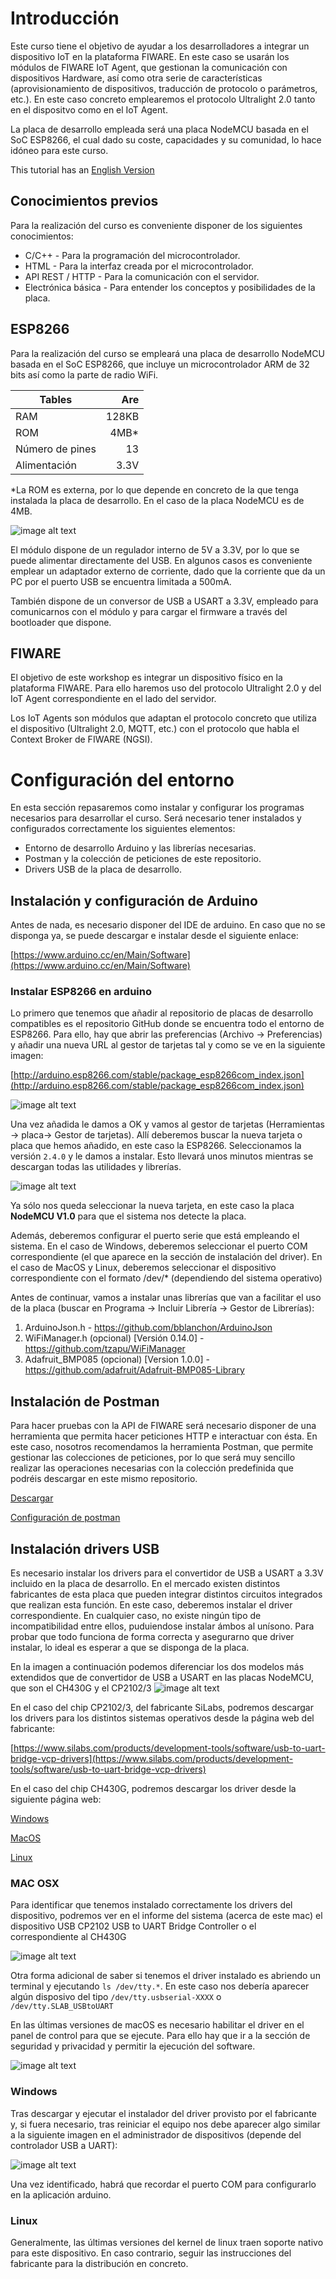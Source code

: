 # Introducción

Este curso tiene el objetivo de ayudar a los desarrolladores a integrar un dispositivo IoT en la plataforma FIWARE. En este caso se usarán los módulos de FIWARE IoT Agent, que gestionan la comunicación con dispositivos Hardware, así como otra serie de características (aprovisionamiento de dispositivos, traducción de protocolo o parámetros, etc.). En este caso concreto emplearemos el protocolo Ultralight 2.0 tanto en el dispositvo como en el IoT Agent.

La placa de desarrollo empleada será una placa NodeMCU basada en el SoC ESP8266, el cual dado su coste, capacidades y su comunidad, lo hace idóneo para este curso. 

This tutorial has an [English Version](README.en.md) 

## Conocimientos previos

Para la realización del curso es conveniente disponer de los siguientes conocimientos:
* C/C++ - Para la programación del microcontrolador.
* HTML - Para la interfaz creada por el microcontrolador.
* API REST / HTTP - Para la comunicación con el servidor.
* Electrónica básica - Para entender los conceptos y posibilidades de la placa.


## ESP8266

Para la realización del curso se empleará una placa de desarrollo NodeMCU basada en el SoC ESP8266, que incluye un microcontrolador ARM de 32 bits así como la parte de radio WiFi.



| Tables           | Are           |
| -----------------|--------------:|
| RAM              | 128KB         |
| ROM              | 4MB*          |
| Número de pines  | 13            |
| Alimentación     | 3.3V          |

*La ROM es externa, por lo que depende en concreto de la que tenga instalada la placa de desarrollo. En el caso de la placa NodeMCU es de 4MB.

![image alt text](doc/files/image_0.png)

El módulo dispone de un regulador interno de 5V a 3.3V, por lo que se puede alimentar directamente del USB. En algunos casos es conveniente emplear un adaptador externo de corriente, dado que la corriente que da un PC por el puerto USB se encuentra limitada a 500mA.

También dispone de un conversor de USB a USART a 3.3V, empleado para comunicarnos con el módulo y para cargar el firmware a través del bootloader que dispone.

## FIWARE

El objetivo de este workshop es integrar un dispositivo físico en la plataforma FIWARE. Para ello haremos uso del protocolo Ultralight 2.0 y del IoT Agent correspondiente en el lado del servidor.

Los IoT Agents son módulos que adaptan el protocolo concreto que utiliza el dispositivo (Ultralight 2.0, MQTT, etc.) con el protocolo que habla el Context Broker de FIWARE (NGSI).

# Configuración del entorno

En esta sección repasaremos como instalar y configurar los programas necesarios para desarrollar el curso. Será necesario tener instalados y configurados correctamente los siguientes elementos:
* Entorno de desarrollo Arduino y las librerías necesarias.
* Postman y la colección de peticiones de este repositorio.
* Drivers USB de la placa de desarrollo.


## Instalación y configuración de Arduino

Antes de nada, es necesario disponer del IDE de arduino. En caso que no se disponga ya, se puede descargar e instalar desde el siguiente enlace:

[https://www.arduino.cc/en/Main/Software](https://www.arduino.cc/en/Main/Software)

### Instalar ESP8266 en arduino

Lo primero que tenemos que añadir al repositorio de placas de desarrollo compatibles es el repositorio GitHub donde se encuentra todo el entorno de ESP8266. Para ello, hay que abrir las preferencias (Archivo -> Preferencias) y añadir una nueva URL al gestor de tarjetas tal y como se ve en la siguiente imagen:

[http://arduino.esp8266.com/stable/package_esp8266com_index.json](http://arduino.esp8266.com/stable/package_esp8266com_index.json)

![image alt text](doc/files/image_4.png)

Una vez añadida le damos a OK y vamos al gestor de tarjetas (Herramientas -> placa-> Gestor de tarjetas). Allí deberemos buscar la nueva tarjeta o placa que hemos añadido, en este caso la ESP8266. Seleccionamos la versión `2.4.0` y le damos a instalar. Esto llevará unos minutos mientras se descargan todas las utilidades y librerías.

![image alt text](doc/files/image_5.png)

Ya sólo nos queda seleccionar la nueva tarjeta, en este caso la placa **NodeMCU V1.0** para que el sistema nos detecte la placa.

Además, deberemos configurar el puerto serie que está empleando el sistema. En el caso de Windows, deberemos seleccionar el puerto COM correspondiente (el que aparece en la sección de instalación del driver). En el caso de MacOS y Linux, deberemos seleccionar el dispositivo correspondiente con el formato /dev/* (dependiendo del sistema operativo)

Antes de continuar, vamos a instalar unas librerías que van a facilitar el uso de la placa (buscar en Programa -> Incluir Librería -> Gestor de Librerías):

1. ArduinoJson.h          - https://github.com/bblanchon/ArduinoJson
2. WiFiManager.h (opcional) [Versión 0.14.0]        - https://github.com/tzapu/WiFiManager
3. Adafruit_BMP085 (opcional) [Version 1.0.0]        - https://github.com/adafruit/Adafruit-BMP085-Library

## Instalación de Postman

Para hacer pruebas con la API de FIWARE será necesario disponer de una herramienta que permita hacer peticiones HTTP e interactuar con ésta. En este caso, nosotros recomendamos la herramienta Postman, que permite gestionar las colecciones de peticiones, por lo que será muy sencillo realizar las operaciones necesarias con la colección predefinida que podréis descargar en este mismo repositorio.

[Descargar](https://www.getpostman.com)

[Configuración de postman](https://github.com/FIWAREZone/IoT_Course/tree/master/postman)

## Instalación drivers USB

Es necesario instalar los drivers para el convertidor de USB a USART a 3.3V incluido en la placa de desarrollo. En el mercado existen distintos fabricantes de esta placa que pueden integrar distintos circuitos integrados que realizan esta función. En este caso, deberemos instalar el driver correspondiente. En cualquier caso, no existe ningún tipo de incompatibilidad entre ellos, puduiendose instalar ámbos al unísono. Para probar que todo funciona de forma correcta y asegurarno que driver instalar, lo ideal es esperar a que se disponga de la placa.


En la imagen a continuación podemos diferenciar los dos modelos más extendidos que de convertidor de USB a USART en las placas NodeMCU, que son el CH430G y el CP2102/3
![image alt text](doc/files/image_6.png)

En el caso del chip CP2102/3, del fabricante SiLabs, podremos descargar los drivers para los distintos sistemas operativos desde la página web del fabricante:

[https://www.silabs.com/products/development-tools/software/usb-to-uart-bridge-vcp-drivers](https://www.silabs.com/products/development-tools/software/usb-to-uart-bridge-vcp-drivers)

En el caso del chip CH430G, podremos descargar los driver desde la siguiente página web:

[Windows](http://www.wch.cn/downloads/CH341SER_ZIP.html)

[MacOS](http://www.wch.cn/downloads/CH341SER_MAC_ZIP.html)

[Linux](http://www.wch.cn/download/CH341SER_LINUX_ZIP.html)


### MAC OSX

Para identificar que tenemos instalado correctamente los drivers del dispositivo, podremos ver en el informe del sistema (acerca de este mac) el dispositivo USB CP2102 USB to UART Bridge Controller o el correspondiente al CH430G

![image alt text](doc/files/image_1.png)

Otra forma adicional de saber si tenemos el driver instalado es abriendo un terminal y ejecutando `ls /dev/tty.*`. En este caso nos debería aparecer algún disposivo del tipo `/dev/tty.usbserial-XXXX` o `/dev/tty.SLAB_USBtoUART`

En las últimas versiones de macOS es necesario habilitar el driver en el panel de control para que se ejecute. Para ello hay que ir a la sección de seguridad y privacidad y permitir la ejecución del software.

![image alt text](doc/files/image_2.png)

### Windows

Tras descargar y ejecutar el instalador del driver provisto por el fabricante y, si fuera necesario, tras reiniciar el equipo nos debe aparecer algo similar a la siguiente imagen en el administrador de dispositivos (depende del controlador USB a UART):

![image alt text](doc/files/image_3.png)

Una vez identificado, habrá que recordar el puerto COM para configurarlo en la aplicación arduino.

### Linux

Generalmente, las últimas versiones del kernel de linux traen soporte nativo para este dispositivo. En caso contrario, seguir las instrucciones del fabricante para la distribución en concreto.